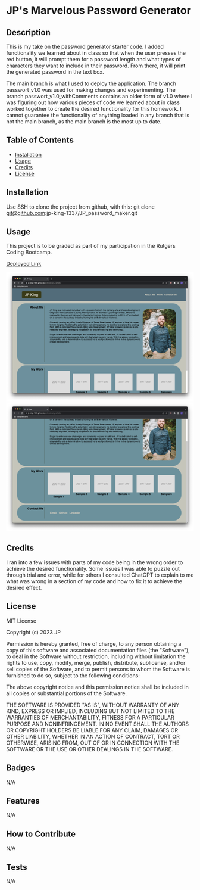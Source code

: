 # JP's Marvelous Password Generator

## Description

This is my take on the password generator starter code. I added functionality we learned about in class so that when the user presses the red button, it will prompt them for a password length and what types of characters they want to include in their password. From there, it will print the generated password in the text box.

The main branch is what I used to deploy the application. The branch passwort_v1.0 was used for making changes and experimenting. The branch passwort_v1.0_withComments contains an older form of v1.0 where I was figuring out how various pieces of code we learned about in class worked together to create the desired functionality for this homework. I cannot guarantee the functionality of anything loaded in any branch that is not the main branch, as the main branch is the most up to date.

## Table of Contents

- [Installation](#installation)
- [Usage](#usage)
- [Credits](#credits)
- [License](#license)

## Installation

Use SSH to clone the project from github, with this:
git clone git@github.com:jp-king-1337/JP_password_maker.git

## Usage

This project is to be graded as part of my participation in the Rutgers Coding Bootcamp.

[Deployed Link](https://jp-king-1337.github.io/JP_password_maker/)

![first photo](https://github.com/jp-king-1337/professional_portfolio/blob/main/assets/images/screenshots/Screenshot%202023-06-01%20at%201.32.13%20AM.png?raw=true)
![second photo](https://github.com/jp-king-1337/professional_portfolio/blob/main/assets/images/screenshots/Screenshot%202023-06-01%20at%201.32.20%20AM.png?raw=true)

## Credits

I ran into a few issues with parts of my code being in the wrong order to achieve the desired functionality. Some issues I was able to puzzle out through trial and error, while for others I consulted ChatGPT to explain to me what was wrong in a section of my code and how to fix it to achieve the desired effect.

## License

MIT License

Copyright (c) 2023 JP

Permission is hereby granted, free of charge, to any person obtaining a copy
of this software and associated documentation files (the "Software"), to deal
in the Software without restriction, including without limitation the rights
to use, copy, modify, merge, publish, distribute, sublicense, and/or sell
copies of the Software, and to permit persons to whom the Software is
furnished to do so, subject to the following conditions:

The above copyright notice and this permission notice shall be included in all
copies or substantial portions of the Software.

THE SOFTWARE IS PROVIDED "AS IS", WITHOUT WARRANTY OF ANY KIND, EXPRESS OR
IMPLIED, INCLUDING BUT NOT LIMITED TO THE WARRANTIES OF MERCHANTABILITY,
FITNESS FOR A PARTICULAR PURPOSE AND NONINFRINGEMENT. IN NO EVENT SHALL THE
AUTHORS OR COPYRIGHT HOLDERS BE LIABLE FOR ANY CLAIM, DAMAGES OR OTHER
LIABILITY, WHETHER IN AN ACTION OF CONTRACT, TORT OR OTHERWISE, ARISING FROM,
OUT OF OR IN CONNECTION WITH THE SOFTWARE OR THE USE OR OTHER DEALINGS IN THE
SOFTWARE.

## Badges

N/A

## Features

N/A

## How to Contribute

N/A

## Tests

N/A